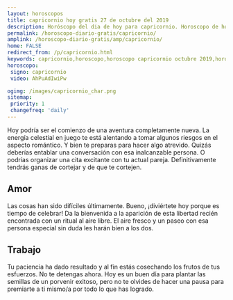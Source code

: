 ```yaml
---
layout: horoscopos
title: capricornio hoy gratis 27 de octubre del 2019 
description: Horóscopo del dia de hoy para capricornio. Horoscopo de hoy 27 de octubre del 2019. Las predicciones de amor, trabajo, vida personal gratis.
permalink: /horoscopo-diario-gratis/capricornio/
amplink: /horoscopo-diario-gratis/amp/capricornio/
home: FALSE
redirect_from: /p/capricornio.html
keywords: capricornio,horoscopo,horoscopo capricornio octubre 2019,horoscopo capricornio hoy,tarot capricornio octubre 2019,horoscopo capricornio,tarot capricornio hoy,horoscopo de hoy,horoscopo diario,tarot del amor,horoscopo de hoy capricornio,horoscopo diario del tarot, Horoscopo de hoy capricornio 27 de octubre del 2019,horóscopo del día
horoscopo:
 signo: capricornio
 video: AhPuAdIwiPw

ogimg: /images/capricornio_char.png
sitemap:
 priority: 1
 changefreq: 'daily'
---
```



Hoy podría ser el comienzo de una aventura completamente nueva. La energía celestial en juego te está alentando a tomar algunos riesgos en el aspecto romántico. Y bien te preparas para hacer algo atrevido. Quizás deberías entablar una conversación con esa inalcanzable persona. O podrías organizar una cita excitante con tu actual pareja. Definitivamente tendrás ganas de cortejar y de que te cortejen.

## Amor

Las cosas han sido difíciles últimamente. Bueno, ¡diviértete hoy porque es tiempo de celebrar! Da la bienvenida a la aparición de esta libertad recién encontrada con un ritual al aire libre. El aire fresco y un paseo con esa persona especial sin duda les harán bien a los dos.

## Trabajo

Tu paciencia ha dado resultado y al fin estás cosechando los frutos de tus esfuerzos. No te detengas ahora. Hoy es un buen día para plantar las semillas de un porvenir exitoso, pero no te olvides de hacer una pausa para premiarte a ti mismo/a por todo lo que has logrado.